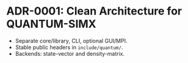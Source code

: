 # ADR-0001: Clean Architecture for QUANTUM-SIMX
- Separate core/library, CLI, optional GUI/MPI.
- Stable public headers in `include/quantum/`.
- Backends: state-vector and density-matrix.
